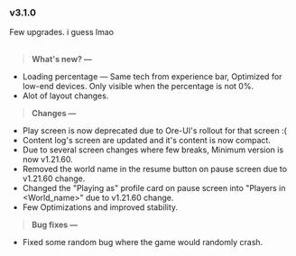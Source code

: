 ### v3.1.0
Few upgrades. i guess lmao<br><br>
> **What's new? —**
- Loading percentage — Same tech from experience bar, Optimized for low-end devices. Only visible when the percentage is not 0%.
- Alot of layout changes.

> **Changes —**
- Play screen is now deprecated due to Ore-UI's rollout for that screen :(
- Content log's screen are updated and it's content is now compact.
- Due to several screen changes where few breaks, Minimum version is now v1.21.60.
- Removed the world name in the resume button on pause screen due to v1.21.60 change.
- Changed the "Playing as" profile card on pause screen into "Players in <World_name>" due to v1.21.60 change.
- Few Optimizations and improved stability.

> **Bug fixes —**
- Fixed some random bug where the game would randomly crash.